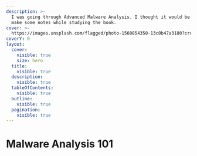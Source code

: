 ```yaml
---
description: >-
  I was going through Advanced Malware Analysis. I thought it would be good to
  make some notes while studying the book.
cover: >-
  https://images.unsplash.com/flagged/photo-1560854350-13c0b47a3180?crop=entropy&cs=srgb&fm=jpg&ixid=M3wxOTcwMjR8MHwxfHNlYXJjaHwxfHxtYWx3YXJlfGVufDB8fHx8MTY4Nzk0NDQ2NXww&ixlib=rb-4.0.3&q=85
coverY: 0
layout:
  cover:
    visible: true
    size: hero
  title:
    visible: true
  description:
    visible: true
  tableOfContents:
    visible: true
  outline:
    visible: true
  pagination:
    visible: true
---
```


# Malware Analysis 101

